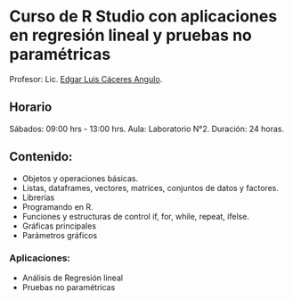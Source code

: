 # Curso de R Studio con aplicaciones en regresión lineal y pruebas no paramétricas

Profesor: Lic. [Edgar Luis Cáceres Angulo](mailto:prof.edgarcaceres@gmail.com).

## Horario

Sábados: 09:00 hrs - 13:00 hrs.
Aula: Laboratorio N°2.
Duración: 24 horas.

## Contenido:

- Objetos y operaciones básicas.
- Listas, dataframes, vectores, matrices, conjuntos de datos y factores.
- Librerías
- Programando en R.
- Funciones y estructuras de control if, for, while, repeat, ifelse.
- Gráficas principales
- Parámetros gráficos

### Aplicaciones:

- Análisis de Regresión lineal
- Pruebas no paramétricas
